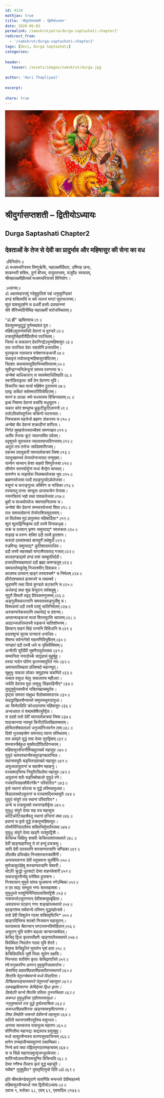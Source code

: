 ```yaml
---    
id: 4134    
mathjax: true    
title: 'श्रीदुर्गासप्तशती - द्वितीयोऽध्यायः'    
date: 2020-06-03    
permalink: /samskrutyatra/durga-saptashati-chapter2'
redirect_from: 
  - '/samskrut/durga-saptashati-chapter2'
tags: [Devi, Durga Saptashati]    
categories:    
    
header:    
   teaser: /assets/images/samskrut/durga.jpg    
    
author: 'Hari Thapliyaal'    
    
excerpt:    
    
share: true    
---    
```

    
![](/assets/images/samskrut/durga.jpg)    
    
# श्रीदुर्गासप्तशती – द्वितीयोऽध्यायः    
## Durga Saptashati Chapter2    
    
## देवताओं के तेज से देवी का प्रादुर्भाव और महिषासुर की सेना का वध    
    
॥विनियोगः॥    
ॐ मध्यमचरित्रस्य विष्णुर्ऋषिः, महालक्ष्मीर्देवता, उष्णिक् छन्दः,    
शाकम्भरी शक्तिः, दुर्गा बीजम्, वायुस्तत्त्वम्, यजुर्वेदः स्वरूपम्,    
श्रीमहालक्ष्मीप्रीत्यर्थं मध्यमचरित्रजपे विनियोगः।    
    
॥ध्यानम्॥    
ॐ अक्षस्रक्‌परशुं गदेषुकुलिशं पद्मं धनुष्कुण्डिकां    
दण्डं शक्तिमसिं च चर्म जलजं घण्टां सुराभाजनम्।    
शूलं पाशसुदर्शने च दधतीं हस्तैः प्रसन्नाननां    
सेवे सैरिभमर्दिनीमिह महालक्ष्मीं सरोजस्थिताम्॥    
    
“ॐ ह्रीं” ऋषिरुवाच॥१॥    
देवासुरमभूद्युद्धं पूर्णमब्दशतं पुरा।    
महिषेऽसुराणामधिपे देवानां च पुरन्दरे॥२॥    
तत्रासुरैर्महावीर्यैर्देवसैन्यं पराजितम्।    
जित्वा च सकलान् देवानिन्द्रोऽभून्महिषासुरः॥३॥    
ततः पराजिता देवाः पद्मयोनिं प्रजापतिम्।    
पुरस्कृत्य गतास्तत्र यत्रेशगरुडध्वजौ॥४॥    
यथावृत्तं तयोस्तद्वन्महिषासुरचेष्टितम्।    
त्रिदशाः कथयामासुर्देवाभिभवविस्तरम्॥५॥    
सूर्येन्द्राग्न्यनिलेन्दूनां यमस्य वरुणस्य च।    
अन्येषां चाधिकारान् स स्वयमेवाधितिष्ठति॥६॥    
स्वर्गान्निराकृताः सर्वे तेन देवगणा भुवि।    
विचरन्ति यथा मर्त्या महिषेण दुरात्मना॥७॥    
एतद्वः कथितं सर्वममरारिविचेष्टितम्।    
शरणं वः प्रपन्नाः स्मो वधस्तस्य विचिन्त्यताम्॥८॥    
इत्थं निशम्य देवानां वचांसि मधुसूदनः।    
चकार कोपं शम्भुश्च भ्रुकुटीकुटिलाननौ॥९॥    
ततोऽतिकोपपूर्णस्य चक्रिणो वदनात्ततः।    
निश्‍चक्राम महत्तेजो ब्रह्मणः शंकरस्य च॥१०॥    
अन्येषां चैव देवानां शक्रादीनां शरीरतः।    
निर्गतं सुमहत्तेजस्तच्चैक्यं समगच्छत॥११॥    
अतीव तेजसः कूटं ज्वलन्तमिव पर्वतम्।    
ददृशुस्ते सुरास्तत्र ज्वालाव्याप्तदिगन्तरम्॥१२॥    
अतुलं तत्र तत्तेजः सर्वदेवशरीरजम्।    
एकस्थं तदभून्नारी व्याप्तलोकत्रयं त्विषा॥१३॥    
यदभूच्छाम्भवं तेजस्तेनाजायत तन्मुखम्।    
याम्येन चाभवन् केशा बाहवो विष्णुतेजसा॥१४॥    
सौम्येन स्तनयोर्युग्मं मध्यं चैन्द्रेण चाभवत्।    
वारुणेन च जङ्‍घोरू नितम्बस्तेजसा भुवः॥१५॥    
ब्रह्मणस्तेजसा पादौ तदङ्‌गुल्योऽर्कतेजसा।    
वसूनां च कराङ्‌गुल्यः कौबेरेण च नासिका॥१६॥    
तस्यास्तु दन्ताः सम्भूताः प्राजापत्येन तेजसा।    
नयनत्रितयं जज्ञे तथा पावकतेजसा॥१७॥    
भ्रुवौ च संध्ययोस्तेजः श्रवणावनिलस्य च।    
अन्येषां चैव देवानां सम्भवस्तेजसां शिवा॥१८॥    
ततः समस्तदेवानां तेजोराशिसमुद्भवाम्।    
तां विलोक्य मुदं प्रापुरमरा महिषार्दिताः*॥१९॥    
शूलं शूलाद्विनिष्कृष्य ददौ तस्यै पिनाकधृक्।    
चक्रं च दत्तवान् कृष्णः समुत्पाद्य* स्वचक्रतः॥२०॥    
शङ्‌खं च वरुणः शक्तिं ददौ तस्यै हुताशनः।    
मारुतो दत्तवांश्‍चापं बाणपूर्णे तथेषुधी॥२१॥    
वज्रमिन्द्रः समुत्पाद्य* कुलिशादमराधिपः।    
ददौ तस्यै सहस्राक्षो घण्टामैरावताद् गजात्॥२२॥    
कालदण्डाद्यमो दण्डं पाशं चाम्बुपतिर्ददौ।    
प्रजापतिश्‍चाक्षमालां ददौ ब्रह्मा कमण्डलुम्॥२३॥    
समस्तरोमकूपेषु निजरश्मीन् दिवाकरः।    
कालश्‍च दत्तवान् खड्‌गं तस्याश्‍चर्म* च निर्मलम्॥२४॥    
क्षीरोदश्‍चामलं हारमजरे च तथाम्बरे।    
चूडामणिं तथा दिव्यं कुण्डले कटकानि च॥२५॥    
अर्धचन्द्रं तथा शुभ्रं केयूरान् सर्वबाहुषु।    
नूपुरौ विमलौ तद्वद् ग्रैवेयकमनुत्तमम्॥२६॥    
अङ्‌गुलीयकरत्‍नानि समस्तास्वङ्‌गुलीषु च।    
विश्‍वकर्मा ददौ तस्यै परशुं चातिनिर्मलम्॥२७॥    
अस्त्राण्यनेकरूपाणि तथाभेद्यं च दंशनम्।    
अम्लानपङ्‌कजां मालां शिरस्युरसि चापराम्॥२८॥    
अददज्जलधिस्तस्यै पङ्‌कजं चातिशोभनम्।    
हिमवा‍न् वाहनं सिंहं रत्‍नानि विविधानि च॥२९॥    
ददावशून्यं सुरया पानपात्रं धनाधिपः।    
शेषश्‍च सर्वनागेशो महामणिविभूषितम्॥३०॥    
नागहारं ददौ तस्यै धत्ते यः पृथिवीमिमाम्॥    
अन्यैरपि सुरैर्देवी भूषणैरायुधैस्तथा॥३१॥    
सम्मानिता ननादोच्चैः साट्टहासं मुहुर्मुहुः।    
तस्या नादेन घोरेण कृत्स्नमापूरितं नभः॥३२॥    
अमायतातिमहता प्रतिशब्दो महानभूत्।    
चुक्षुभुः सकला लोकाः समुद्राश्‍च चकम्पिरे॥३३॥    
चचाल वसुधा चेलुः सकलाश्‍च महीधराः।    
जयेति देवाश्‍च मुदा तामूचुः सिंहवाहिनीम्*॥३४॥    
तुष्टुवुर्मुनयश्‍चैनां भक्तिनम्रात्ममूर्तयः।    
दृष्ट्‌वा समस्तं संक्षुब्धं त्रैलोक्यममरारयः॥३५॥    
सन्नद्धाखिलसैन्यास्ते समुत्तस्थुरुदायुधाः।    
आः किमेतदिति क्रोधादाभाष्य महिषासुरः॥३६॥    
अभ्यधावत तं शब्दमशेषैरसुरैर्वृतः।    
स ददर्श ततो देवीं व्याप्तलोकत्रयां त्विषा॥३७॥    
पादाक्रान्त्या नतभुवं किरीटोल्लिखिताम्बराम्।    
क्षोभिताशेषपातालां धनुर्ज्यानिःस्वनेन ताम्॥३८॥    
दिशो भुजसहस्रेण समन्ताद् व्याप्य संस्थिताम्।    
ततः प्रववृते युद्धं तया देव्या सुरद्विषाम्॥३९॥    
शस्त्रास्त्रैर्बहुधा मुक्तैरादीपितदिगन्तरम्।    
महिषासुरसेनानीश्‍चिक्षुराख्यो महासुरः॥४०॥    
युयुधे चामरश्‍चान्यैश्‍चतुरङ्‌गबलान्वितः।    
रथानामयुतैः षड्‌भिरुदग्राख्यो महासुरः॥४१॥    
अयुध्यतायुतानां च सहस्रेण महाहनुः।    
पञ्चाशद्‌भिश्‍च नियुतैरसिलोमा महासुरः॥४२॥    
अयुतानां शतैः षड्‌भिर्बाष्कलो युयुधे रणे।    
गजवाजिसहस्रौघैरनेकैः* परिवारितः*॥४३॥    
वृतो रथानां कोट्या च युद्धे तस्मिन्नयुध्यत।    
बिडालाख्योऽयुतानां च पञ्चाशद्भिरथायुतैः॥४४॥    
युयुधे संयुगे तत्र रथानां परिवारितः*।    
अन्ये च तत्रायुतशो रथनागहयैर्वृताः॥४५॥    
युयुधुः संयुगे देव्या सह तत्र महासुराः    
कोटिकोटिसहस्रैस्तु रथानां दन्तिनां तथा॥४६॥    
हयानां च वृतो युद्धे तत्राभून्महिषासुरः।    
तोमरैर्भिन्दिपालैश्‍च शक्तिभिर्मुसलैस्तथा॥४७॥    
युयुधुः संयुगे देव्या खड्‌गैः परशुपट्टिशैः।    
केचिच्च चिक्षिपुः शक्तीः केचित्पाशांस्तथापरे॥४८॥    
देवीं खड्‍गप्रहारैस्तु ते तां हन्तुं प्रचक्रमुः।    
सापि देवी ततस्तानि शस्त्राण्यस्त्राणि चण्डिका॥४९॥    
लीलयैव प्रचिच्छेद निजशस्त्रास्त्रवर्षिणी।    
अनायस्तानना देवी स्तूयमाना सुरर्षिभिः॥५०॥    
मुमोचासुरदेहेषु शस्त्राण्यस्त्राणि चेश्‍वरी।    
सोऽपि क्रुद्धो धुतसटो देव्या वाहनकेशरी॥५१॥    
चचारासुरसैन्येषु वनेष्विव हुताशनः।    
निःश्‍वासान् मुमुचे यांश्च युध्यमाना रणेऽम्बिका॥५२॥    
त एव सद्यः सम्भूता गणाः शतसहस्रशः।    
युयुधुस्ते परशुभिर्भिन्दिपालासिपट्टिशैः॥५३॥    
नाशयन्तोऽसुरगणान् देवीशक्‍त्युपबृंहिताः।    
अवादयन्त पटहान् गणाः शङ्‌खांस्तथापरे॥५४॥    
मृदङ्‌गांश्‍च तथैवान्ये तस्मिन् युद्धमहोत्सवे।    
ततो देवी त्रिशूलेन गदया शक्तिवृष्टिभिः*॥५५॥    
खड्‌गादिभिश्‍च शतशो निजघान महासुरान्।    
पातयामास चैवान्यान् घण्टास्वनविमोहितान्॥५६॥    
असुरान् भुवि पाशेन बद्‌ध्वा चान्यानकर्षयत्।    
केचिद् द्विधा कृतास्तीक्ष्णैः खड्‌गपातैस्तथापरे॥५७॥    
विपोथिता निपातेन गदया भुवि शेरते।    
वेमुश्‍च केचिद्रुधिरं मुसलेन भृशं हताः॥५८॥    
केचिन्निपतिता भूमौ भिन्नाः शूलेन वक्षसि।    
निरन्तराः शरौघेण कृताः केचिद्रणाजिरे॥५९॥    
श्ये*नानुकारिणः प्राणान् मुमुचुस्त्रिदशार्दनाः।    
केषांचिद् बाहवश्छिन्नाश्छिन्नग्रीवास्तथापरे॥६०॥    
शिरांसि पेतुरन्येषामन्ये मध्ये विदारिताः।    
विच्छिन्नजङ्‌घास्त्वपरे पेतुरुर्व्यां महासुराः॥६१॥    
एकबाह्वक्षिचरणाः केचिद्देव्या द्विधा कृताः।    
छिन्नेऽपि चान्ये शिरसि पतिताः पुनरुत्थिताः॥६२॥    
कबन्धा युयुधुर्देव्या गृहीतपरमायुधाः।    
ननृतुश्‍चापरे तत्र युद्धे तूर्यलयाश्रिताः॥६३॥    
कबन्धाश्छिन्नशिरसः खड्‌गशक्त्यृष्टिपाणयः।    
तिष्ठ तिष्ठेति भाषन्तो देवीमन्ये महासुराः*॥६४॥    
पातितै रथनागाश्‍वैरसुरैश्‍च वसुन्धरा।    
अगम्या साभवत्तत्र यत्राभूत्स महारणः॥६५॥    
शोणितौघा महानद्यः सद्यस्तत्र प्रसुस्रुवुः।    
मध्ये चासुरसैन्यस्य वारणासुरवाजिनाम्॥६६॥    
क्षणेन तन्महासैन्यमसुराणां तथाम्बिका।    
निन्ये क्षयं यथा वह्निस्तृणदारुमहाचयम्॥६७॥    
स च सिंहो महानादमुत्सृजन्धुतकेसरः।    
शरीरेभ्योऽमरारीणामसूनिव विचिन्वति॥६८॥    
देव्या गणैश्‍च तैस्तत्र कृतं युद्धं महासुरैः।    
यथैषां* तुतुषुर्देवाः* पुष्पवृष्टिमुचो दिवि॥ॐ॥६९॥    
    
इति श्रीमार्कण्डेयपुराणे सावर्णिके मन्वन्तरे देवीमाहात्म्ये    
महिषासुरसैन्यवधो नाम द्वितीयोऽध्यायः॥२॥    
उवाच १, श्‍लोकाः ६८, एवम् ६९, एवमादितः॥१७३॥     
    
